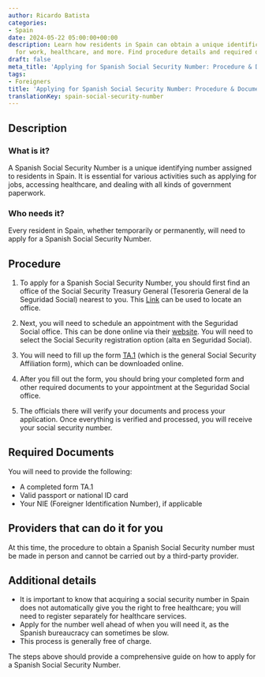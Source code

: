 ```yaml
---
author: Ricardo Batista
categories:
- Spain
date: 2024-05-22 05:00:00+00:00
description: Learn how residents in Spain can obtain a unique identification number
  for work, healthcare, and more. Find procedure details and required documents here!
draft: false
meta_title: 'Applying for Spanish Social Security Number: Procedure & Documents'
tags:
- Foreigners
title: 'Applying for Spanish Social Security Number: Procedure & Documents'
translationKey: spain-social-security-number
---
```



## Description

### What is it?

A Spanish Social Security Number is a unique identifying number assigned to residents in Spain. It is essential for various activities such as applying for jobs, accessing healthcare, and dealing with all kinds of government paperwork.

### Who needs it?

Every resident in Spain, whether temporarily or permanently, will need to apply for a Spanish Social Security Number.

## Procedure

1. To apply for a Spanish Social Security Number, you should first find an office of the Social Security Treasury General (Tesoreria General de la Seguridad Social) nearest to you. This [Link](https://sede.seg-social.gob.es/wps/portal/sede/sede/Inicio/!ut/p/z1/04_Sj9CPykssy0xPLMnMz0vMAfIjo8ziPR0dnA28gg183AP83QwcXX39LIJDfYwM_M30w8EKDP2CbEdFAFmTTaA!!/) can be used to locate an office.

2. Next, you will need to schedule an appointment with the Seguridad Social office. This can be done online via their [website](https://sede.seg-social.gob.es/wps/portal/sede/sede/Ciudadanos/CiudadanoDetalle/!ut/p/z1/04_Sj9CPykssy0xPLMnMz0vMAfIjo8ziPR0dnA3dnQ28_U2DXA093AOMjQwtDIx8TYCz1C7IdFQEcyt0M/dz/d5/L2dBISEvZ0FBIS9nQSEh/). You will need to select the Social Security registration option (alta en Seguridad Social).

3. You will need to fill up the form [TA.1](https://www.seg-social.es/wps/portal/wss/internet/Trabajadores/Afiliacion/10938/37850) (which is the general Social Security Affiliation form), which can be downloaded online.

4. After you fill out the form, you should bring your completed form and other required documents to your appointment at the Seguridad Social office.

5. The officials there will verify your documents and process your application. Once everything is verified and processed, you will receive your social security number.

## Required Documents

You will need to provide the following:

- A completed form TA.1
- Valid passport or national ID card
- Your NIE (Foreigner Identification Number), if applicable

## Providers that can do it for you

At this time, the procedure to obtain a Spanish Social Security number must be made in person and cannot be carried out by a third-party provider.

## Additional details

- It is important to know that acquiring a social security number in Spain does not automatically give you the right to free healthcare; you will need to register separately for healthcare services.
- Apply for the number well ahead of when you will need it, as the Spanish bureaucracy can sometimes be slow.
- This process is generally free of charge.

The steps above should provide a comprehensive guide on how to apply for a Spanish Social Security Number.
